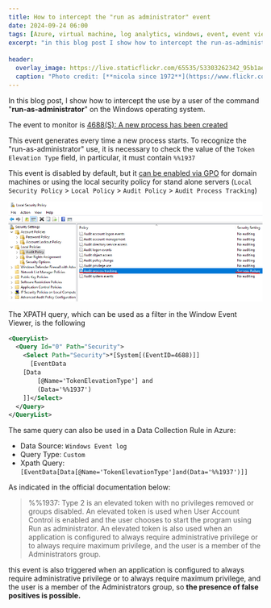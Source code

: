```yaml
---
title: How to intercept the "run as administrator" event
date: 2024-09-24 06:00
tags: [Azure, virtual machine, log analytics, windows, event, event viewer]
excerpt: "in this blog post I show how to intercept the run-as-administrator on a windows machine"

header:
  overlay_image: https://live.staticflickr.com/65535/53303262342_95b1aefbc9_h.jpg
  caption: "Photo credit: [**nicola since 1972**](https://www.flickr.com/photos/15216811@N06/53303262342/)"
---
```


In this blog post, I show how to intercept the use by a user of the command "**run-as-administrator**" on the Windows operating system.  
   
The event to monitor is [4688(S): A new process has been created](https://learn.microsoft.com/en-us/previous-versions/windows/it-pro/windows-10/security/threat-protection/auditing/event-4688)  
   
This event generates every time a new process starts. To recognize the "run-as-administrator" use, it is necessary to check the value of the `Token Elevation Type` field, in particular, it must contain `%%1937`

This event is disabled by default, but it [can be enabled via GPO](https://learn.microsoft.com/en-us/windows-server/identity/ad-ds/manage/component-updates/command-line-process-auditing)  for domain machines or using the local security policy for stand alone servers (`Local Security Policy` > `Local Policy` > `Audit Policy` > `Audit Process Tracking`)
 
![local-security-policy](../../assets/post/2024/local-security-policy.png)

The XPATH query, which can be used as a filter in the Window Event Viewer, is the following

```xml
<QueryList>
  <Query Id="0" Path="Security">
    <Select Path="Security">*[System[(EventID=4688)]]
      [EventData
    [Data
        [@Name='TokenElevationType'] and
        (Data='%%1937')
    ]]</Select>
  </Query>
</QueryList>
```

The same query can also be used in a Data Collection Rule in Azure:

* Data Source: `Windows Event log`
* Query Type: `Custom`
* Xpath Query: `[EventData[Data[@Name='TokenElevationType']and(Data='%%1937')]]`
  
As indicated in the official documentation below:

> %%1937: Type 2 is an elevated token with no privileges removed or groups disabled. An elevated token is used when User Account Control is enabled and the user chooses to start the program using Run as administrator. An elevated token is also used when an application is configured to always require administrative privilege or to always require maximum privilege, and the user is a member of the Administrators group.

this event is also triggered when an application is configured to always require administrative privilege or to always require maximum privilege, and the user is a member of the Administrators group, so **the presence of false positives is possible.**
